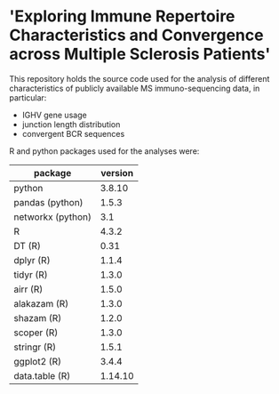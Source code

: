 # 'Exploring Immune Repertoire Characteristics and Convergence across Multiple Sclerosis Patients'

This repository holds the source code used for the analysis of different characteristics of publicly available MS immuno-sequencing data, in particular:

- IGHV gene usage
- junction length distribution
- convergent BCR sequences

R and python packages used for the analyses were:

package | version 
-------- | --------
python | 3.8.10
pandas (python)   | 1.5.3
networkx (python)   | 3.1   
R | 4.3.2
DT (R) | 0.31
dplyr (R) | 1.1.4
tidyr (R) | 1.3.0
airr (R) | 1.5.0
alakazam (R) | 1.3.0
shazam (R) | 1.2.0
scoper (R) | 1.3.0
stringr (R) | 1.5.1
ggplot2 (R) | 3.4.4
data.table (R) | 1.14.10


